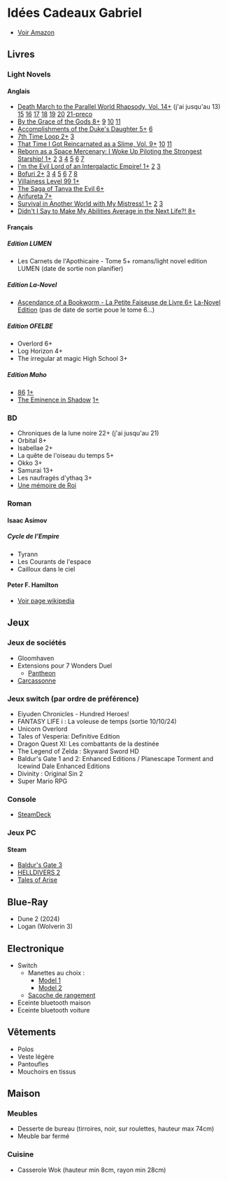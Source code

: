 # Idées Cadeaux Gabriel

- [Voir Amazon](https://www.amazon.fr/hz/wishlist/ls/N2LON7I7DD9B?ref_=wl_share)

## Livres

### Light Novels

#### Anglais

- [Death March to the Parallel World Rhapsody, Vol. 14+](https://amzn.eu/d/iOWsTjT) (j'ai jusqu'au 13) [15](https://amzn.eu/d/dyUJ5aX) [16](https://amzn.eu/d/aOXCwLF) [17](https://amzn.eu/d/7evaJus) [18](https://amzn.eu/d/5jH7XTp) [19](https://amzn.eu/d/6L55n54) [20](https://amzn.eu/d/dQifI4W) [21-preco](https://amzn.eu/d/dizSZ1k)
- [By the Grace of the Gods 8+](https://amzn.eu/d/d9WOI6K) [9](https://amzn.eu/d/6P3OWqT) [10](https://amzn.eu/d/gJ4bBOx) [11](https://amzn.eu/d/fnZFM16)
- [Accomplishments of the Duke's Daughter 5+](https://amzn.eu/d/hITR6Ek) [6](https://amzn.eu/d/j2k1F92)
- [7th Time Loop 2+](https://amzn.eu/d/9j70whU) [3](https://amzn.eu/d/bxmT2Fb)
- [That Time I Got Reincarnated as a Slime, Vol. 9+](https://amzn.eu/d/d1o56R2) [10](https://amzn.eu/d/g745SYq) [11](https://amzn.eu/d/8pPaKJH)
- [Reborn as a Space Mercenary: I Woke Up Piloting the Strongest Starship! 1+](https://amzn.eu/d/2dTK6kO) [2](https://amzn.eu/d/ebwKAzb) [3](https://amzn.eu/d/6y15BVs) [4](https://amzn.eu/d/bl94Q8U) [5](https://amzn.eu/d/90icnlV) [6](https://amzn.eu/d/ap5uSTx) [7](https://amzn.eu/d/1xg7MYZ)
- [I'm the Evil Lord of an Intergalactic Empire! 1+](https://amzn.eu/d/hniOL6L) [2](https://amzn.eu/d/830vLDJ) [3](https://amzn.eu/d/d1o56R2)
- [Bofuri 2+](https://amzn.eu/d/977HZJq) [3](https://amzn.eu/d/bfnaSS3) [4](https://amzn.eu/d/c2s19wy) [5](https://amzn.eu/d/iTOEOXp) [6](https://amzn.eu/d/i5DttVS) [7](https://amzn.eu/d/2JEcApu) [8](https://amzn.eu/d/fkIs5Y8)
- [Villainess Level 99 1+](https://amzn.eu/d/1JzA1XR)
- [The Saga of Tanya the Evil 6+](https://amzn.eu/d/7OaR80q)
- [Arifureta 7+](https://amzn.eu/d/74KBMGr)
- [Survival in Another World with My Mistress! 1+](https://amzn.eu/d/9xeK6pm) [2](https://amzn.eu/d/hE5plxq) [3](https://amzn.eu/d/3JfdH4U)
- [Didn't I Say to Make My Abilities Average in the Next Life?! 8+](https://amzn.eu/d/fNh0oVN)

#### Français

##### Edition LUMEN

- Les Carnets de l'Apothicaire - Tome 5+ romans/light novel edition LUMEN (date de sortie non planifier)

##### Edition La-Novel

- [Ascendance of a Bookworm - La Petite Faiseuse de Livre 6+](https://www.amazon.fr/dp/B09JQL1N8W?binding=paperback&ref=dbs_dp_sirpi) [La-Novel Edition](https://boutique.lanovel-edition.fr/23-ascendance-of-a-bookworm) (pas de date de sortie poue le tome 6...)

##### Edition OFELBE

- Overlord 6+
- Log Horizon 4+
- The irregular at magic High School 3+

##### Edition Maho

- [86](https://www.maho-editions.com/category/86-eighty-six) [1+](https://amzn.eu/d/iPsmjOu)
- [The Eminence in Shadow](https://www.maho-editions.com/product/the-eminence-in-shadow-tome-1) [1+](https://amzn.eu/d/0SmdNYg)

### BD

- Chroniques de la lune noire 22+ (j'ai jusqu'au 21)
- Orbital 8+
- Isabellae 2+
- La quête de l'oiseau du temps 5+
- Okko 3+
- Samurai 13+
- Les naufragés d'ythaq 3+
- [Une mémoire de Roi](https://amzn.eu/d/akRZFRR)

### Roman

#### Isaac Asimov

##### Cycle de l'Empire

- Tyrann
- Les Courants de l'espace
- Cailloux dans le ciel

#### Peter F. Hamilton

- [Voir page wikipedia](https://fr.wikipedia.org/wiki/Peter_F._Hamilton#Romans)

## Jeux

### Jeux de sociétés

- Gloomhaven
- Extensions pour 7 Wonders Duel
  - [Pantheon](https://amzn.eu/d/cwFCRT9)
- [Carcassonne](https://amzn.eu/d/7SsqS5n)

### Jeux switch (par ordre de préférence)

- Eiyuden Chronicles - Hundred Heroes!
- FANTASY LIFE i : La voleuse de temps (sortie 10/10/24)
- Unicorn Overlord
- Tales of Vesperia: Definitive Edition
- Dragon Quest XI: Les combattants de la destinée
- The Legend of Zelda : Skyward Sword HD
- Baldur's Gate 1 and 2: Enhanced Editions / Planescape Torment and Icewind Dale Enhanced Editions
- Divinity : Original Sin 2
- Super Mario RPG

### Console

- [SteamDeck](https://store.steampowered.com/steamdeck)

### Jeux PC

#### Steam

- [Baldur's Gate 3](https://store.steampowered.com/app/1086940/Baldurs_Gate_3/)
- [HELLDIVERS 2](https://store.steampowered.com/app/553850/HELLDIVERS_2/)
- [Tales of Arise](https://store.steampowered.com/app/740130/Tales_of_Arise/)

## Blue-Ray

- Dune 2 (2024)
- Logan (Wolverin 3)

## Electronique

- Switch
  - Manettes au choix :
    - [Model 1](https://nyxigame.com/products/nyxi-hyperion-meteor-light-wireless-joy-pad-1)
    - [Model 2](https://nyxigaming.com/products/nyxi-wizard-wirleless-joy-pad-for-switch-switch-oled)
  - [Sacoche de rangement](https://nyxigaming.com/products/nyxi-upgraded-carrying-case-for-wireless-joy-pad-nintendo-switch)
- Eceinte bluetooth maison
- Eceinte bluetooth voiture

## Vêtements

- Polos
- Veste légère
- Pantoufles
- Mouchoirs en tissus

## Maison

### Meubles

- Desserte de bureau (tirroires, noir, sur roulettes, hauteur max 74cm)
- Meuble bar fermé

### Cuisine

- Casserole Wok (hauteur min 8cm, rayon min 28cm)
